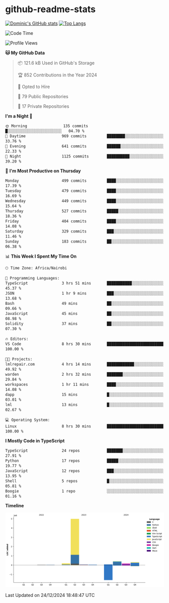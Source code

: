 # github-readme-stats
[![Dominic's GitHub stats](https://github-readme-stats.vercel.app/api?username=Domengo&show_icons=true)](https://github.com/anuraghazra/github-readme-stats)
[![Top Langs](https://github-readme-stats.vercel.app/api/top-langs/?username=Domengo&show_icons=true)](https://github.com/Domengo/github-readme-stats)

<!--START_SECTION:waka-->
![Code Time](http://img.shields.io/badge/Code%20Time-903%20hrs%2015%20mins-blue)

![Profile Views](http://img.shields.io/badge/Profile%20Views-0-blue)

**🐱 My GitHub Data** 

> 📦 121.6 kB Used in GitHub's Storage 
 > 
> 🏆 852 Contributions in the Year 2024
 > 
> 💼 Opted to Hire
 > 
> 📜 79 Public Repositories 
 > 
> 🔑 17 Private Repositories 
 > 
**I'm a Night 🦉** 

```text
🌞 Morning                135 commits         █░░░░░░░░░░░░░░░░░░░░░░░░   04.70 % 
🌆 Daytime                969 commits         ████████░░░░░░░░░░░░░░░░░   33.76 % 
🌃 Evening                641 commits         ██████░░░░░░░░░░░░░░░░░░░   22.33 % 
🌙 Night                  1125 commits        ██████████░░░░░░░░░░░░░░░   39.20 % 
```
📅 **I'm Most Productive on Thursday** 

```text
Monday                   499 commits         ████░░░░░░░░░░░░░░░░░░░░░   17.39 % 
Tuesday                  479 commits         ████░░░░░░░░░░░░░░░░░░░░░   16.69 % 
Wednesday                449 commits         ████░░░░░░░░░░░░░░░░░░░░░   15.64 % 
Thursday                 527 commits         █████░░░░░░░░░░░░░░░░░░░░   18.36 % 
Friday                   404 commits         ████░░░░░░░░░░░░░░░░░░░░░   14.08 % 
Saturday                 329 commits         ███░░░░░░░░░░░░░░░░░░░░░░   11.46 % 
Sunday                   183 commits         ██░░░░░░░░░░░░░░░░░░░░░░░   06.38 % 
```


📊 **This Week I Spent My Time On** 

```text
🕑︎ Time Zone: Africa/Nairobi

💬 Programming Languages: 
TypeScript               3 hrs 51 mins       ███████████░░░░░░░░░░░░░░   45.37 % 
JSON                     1 hr 9 mins         ███░░░░░░░░░░░░░░░░░░░░░░   13.68 % 
Bash                     49 mins             ██░░░░░░░░░░░░░░░░░░░░░░░   09.66 % 
JavaScript               45 mins             ██░░░░░░░░░░░░░░░░░░░░░░░   08.98 % 
Solidity                 37 mins             ██░░░░░░░░░░░░░░░░░░░░░░░   07.30 % 

🔥 Editors: 
VS Code                  8 hrs 30 mins       █████████████████████████   100.00 % 

🐱‍💻 Projects: 
lmlrepair.com            4 hrs 14 mins       ████████████░░░░░░░░░░░░░   49.92 % 
warden                   2 hrs 32 mins       ███████░░░░░░░░░░░░░░░░░░   29.84 % 
workspaces               1 hr 11 mins        ████░░░░░░░░░░░░░░░░░░░░░   14.08 % 
dapp                     15 mins             █░░░░░░░░░░░░░░░░░░░░░░░░   03.01 % 
lml                      13 mins             █░░░░░░░░░░░░░░░░░░░░░░░░   02.67 % 

💻 Operating System: 
Linux                    8 hrs 30 mins       █████████████████████████   100.00 % 
```

**I Mostly Code in TypeScript** 

```text
TypeScript               24 repos            ███████░░░░░░░░░░░░░░░░░░   27.91 % 
Python                   17 repos            █████░░░░░░░░░░░░░░░░░░░░   19.77 % 
JavaScript               12 repos            ███░░░░░░░░░░░░░░░░░░░░░░   13.95 % 
Shell                    5 repos             █░░░░░░░░░░░░░░░░░░░░░░░░   05.81 % 
Boogie                   1 repo              ░░░░░░░░░░░░░░░░░░░░░░░░░   01.16 % 
```



**Timeline**

![Lines of Code chart](https://raw.githubusercontent.com/Domengo/Domengo/main/assets/bar_graph.png)


 Last Updated on 24/12/2024 18:48:47 UTC
<!--END_SECTION:waka-->


